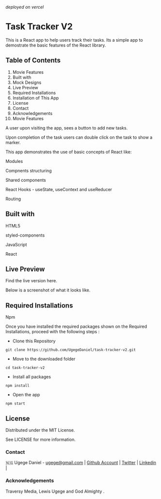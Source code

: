 *deployed on vercel*
# Task Tracker V2

This is a React app to help users track their tasks. Its a simple app to demostrate the basic features of the React library.

## Table of Contents
1. Movie Features
2. Built with
3. Mock Designs
4. Live Preview
5. Required Installations
6. Installation of This App
7. License
8. Contact
9. Acknowledgements
10. Movie Features

A user upon visiting the app, sees a button to add new tasks.

Upon completion of the task users can double click on the task to show a marker.

This app demonstrates the use of basic concepts of React like:

Modules

Compnents structuring

Shared components

React Hooks - useState, useContext and useReducer

Routing

## Built with

HTML5

styled-components

JavaScript

React

## Live Preview
Find the live version here. 



Below is a screenshot of what it looks like.


## Required Installations

Npm

Once you have installed the required packages shown on the Required Installations, proceed with the following steps :

* Clone this Repository

`
git clone https://github.com/UgegeDaniel/task-tracker-v2.git
`

* Move to the downloaded folder

`cd task-tracker-v2
`

* Install all packages

`npm install
`

* Open the app

`
npm start
`

## License
Distributed under the MIT License. 

See LICENSE for more information.

### Contact
🇳🇬 Ugege Daniel - ugege@gmail.com | [Github Account](https://github.com/UgegeDaniel) | [Twitter](https://twitter.com/home) | [Linkedin](https://linkedin.com/in/daniel-ugege-50a499227) |

### Acknowledgements
Traversy Media, Lewis Ugege and God Almighty .
